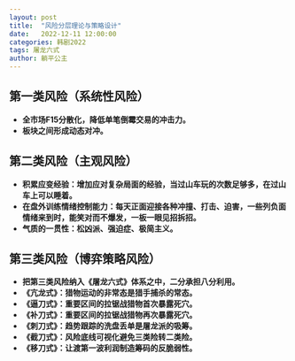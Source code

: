 ```yaml
---
layout: post
title:  "风险分层理论与策略设计"
date:   2022-12-11 12:00:00
categories: 韩剧2022
tags: 屠龙六式
author: 躺平公主
---
```


## 第一类风险（系统性风险）
* **全市场F15分散化，降低单笔倒霉交易的冲击力。**
* **板块之间形成动态对冲。**

## 第二类风险（主观风险）
* **积累应变经验：增加应对复杂局面的经验，当过山车玩的次数足够多，在过山车上可以睡着。**
* **在盘外训练情绪控制能力：每天正面迎接各种冲撞、打击、迫害，一些列负面情绪来到时，能笑对而不爆发，一板一眼见招拆招。**
* **气质的一贯性：松凶派、强迫症、极简主义。**

## 第三类风险（博弈策略风险）
* **把第三类风险纳入《屠龙六式》体系之中，二分承担八分利用。**
* **《亢龙式》：猎物运动的非常态是猎手捕杀的常态。**
* **《逼刀式》：重要区间的拉锯战猎物首次暴露死穴。**
* **《补刀式》：重要区间的拉锯战猎物再次暴露死穴。**
* **《刺刀式》：趋势跟踪的洗盘丢单是屠龙派的吸筹。**
* **《截刀式》：风险底线可视化避免三类险转二类险。**
* **《移刀式》：让渡第一波利润制造筹码的反脆弱性。**
